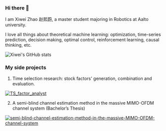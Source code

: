 ### Hi there 👋

I am Xiwei Zhao 赵熙蔚, a master student majoring in Robotics at Aalto university.

I love all things about theoretical machine learning: optimization, time-series prediction, decision making, optimal control, reinforcement learning, causal thinking, etc.

![Xiwei's GitHub stats](https://github-readme-stats.vercel.app/api?username=xiweizhao118&show_icons=true&theme=tokyonight)

### My side projects

1. Time selection research: stock factors' generation, combination and evaluation.

[![TS_factor_analyst](https://github-readme-stats.vercel.app/api/pin?username=xiweizhao118&repo=TS_factor_analyst&theme=radical)](https://github.com/xiweizhao118/TS_factor_analyst)

2. A semi-blind channel estimation method in the massive MIMO-OFDM channel system (Bachelor’s Thesis)

[![semi-blind-channel-estimation-method-in-the-massive-MIMO-OFDM-channel-system](https://github-readme-stats.vercel.app/api/pin?username=xiweizhao118&repo=semi-blind-channel-estimation-method-in-the-massive-MIMO-OFDM-channel-system-Bachelor-s-Thesis-&theme=radical)](https://github.com/xiweizhao118/semi-blind-channel-estimation-method-in-the-massive-MIMO-OFDM-channel-system-Bachelor-s-Thesis-)
